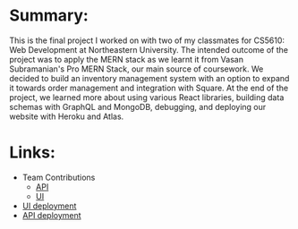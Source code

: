 # Summary:
This is the final project I worked on with two of my classmates for CS5610: Web Development at Northeastern University. The intended outcome of the project was to apply the MERN stack as we learnt it from Vasan Subramanian's Pro MERN Stack, our main source of coursework. We decided to build an inventory management system with an option to expand it towards order management and integration with Square. At the end of the project, we learned more about using various React libraries, building data schemas with GraphQL and MongoDB, debugging, and deploying our website with Heroku and Atlas. 

# Links:
- Team Contributions
    - [API](./api)
    - [UI](https://github.com/mt-morning/CS5610_GroupProject/tree/master/ui)
- [UI deployment](https://croissant-ui.herokuapp.com/)
- [API deployment](https://github.ccs.neu.edu/NEU-CS5610-SU20/GroupProject_Croissant_API)


